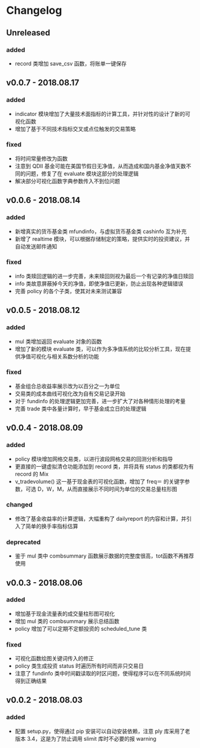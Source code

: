# Changelog

## Unreleased
### added
* record 类增加 save_csv 函数，将账单一键保存

## v0.0.7 - 2018.08.17
### added
* indicator 模块增加了大量技术面指标的计算工具，并针对性的设计了新的可视化函数
* 增加了基于不同技术指标交叉或点位触发的交易策略
### fixed
* 将时间常量修改为函数
* 注意到 QDII 基金可能在美国节假日无净值，从而造成和国内基金净值天数不同的问题，修复了在 evaluate 模块这部分的处理逻辑
* 解决部分可视化函数字典参数传入不到位问题

## v0.0.6 - 2018.08.14
### added
* 新增真实的货币基金类 mfundinfo，与虚拟货币基金类 cashinfo 互为补充
* 新增了 realtime 模块，可以根据存储制定的策略，提供实时的投资建议，并自动发送邮件通知
### fixed
* info 类赎回逻辑的进一步完善，未来赎回则视为最后一个有记录的净值日赎回
* info 类故意屏蔽掉今天的净值，即使净值已更新，防止出现各种逻辑错误
* 完善 policy 的各个子类，使其对未来测试兼容

## v0.0.5 - 2018.08.12 
### added
* mul 类增加返回 evaluate 对象的函数
* 增加了新的模块 evaluate 类，可以作为多净值系统的比较分析工具，现在提供净值可视化与相关系数分析的功能
### fixed
* 基金组合总收益率展示改为以百分之一为单位
* 交易类的成本曲线可视化改为自有交易记录开始
* 对于 fundinfo 的处理逻辑更加完善，进一步扩大了对各种情形处理的考量
* 完善 trade 类中各量计算时，早于基金成立日的处理逻辑

## v0.0.4 - 2018.08.09
### added
* policy 模块增加网格交易类，以进行波段网格交易的回测分析和指导
* 更直接的一键虚拟清仓功能添加到 record 类，并将具有 status 的类都视为有 record 的 Mix
* v_tradevolume() 这一基于现金表的可视化函数，增加了 freq＝ 的关键字参数，可选 D，W，M，从而直接展示不同时间为单位的交易总量柱形图

### changed
* 修改了基金收益率的计算逻辑，大幅重构了 dailyreport 的内容和计算，并引入了简单的换手率指标估算

### deprecated
* 鉴于 mul 类中 combsummary 函数展示数据的完整度很高，tot函数不再推荐使用

## v0.0.3 - 2018.08.06
### added
* 增加基于现金流量表的成交量柱形图可视化
* 增加 mul 类的 combsummary 展示总结函数
* policy 增加了可以定期不定额投资的 scheduled_tune 类

### fixed
* 可视化函数绘图关键词传入的修正
* policy 类生成投资 status 时遍历所有时间而非只交易日
* 注意了 fundinfo 类中时间戳读取的时区问题，使得程序可以在不同系统时间得到正确结果

## v0.0.2 - 2018.08.03
### added
* 配置 setup.py，使得通过 pip 安装可以自动安装依赖，注意 ply 库采用了老版本 3.4，这是为了防止调用 slimit 库时不必要的报 warning